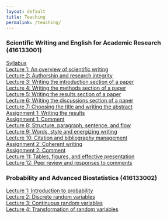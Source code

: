 ```yaml
---
layout: default
title: Teaching
permalink: /teaching/
---
```


### **Scientific Writing and English for Academic Research (416133001)**

[Syllabus](/files/course_materials/sci_writing/Syllabus.pdf)\
[Lecture 1: An overview of scientific writing](/files/course_materials/sci_writing/Lecture1_overview.pdf)\
[Lecture 2: Authorship and research integrity](/files/course_materials/sci_writing/Lecture2_authorship.pdf) \
[Lecture 3: Writing the introduction section of a paper](/files/course_materials/sci_writing/Lecture3_introduction.pdf) \
[Lecture 4: Writing the methods section of a paper](/files/course_materials/sci_writing/Lecture4_methods.pdf) \
[Lecture 5: Writing the results section of a paper](/files/course_materials/sci_writing/Lecture5_results.pdf) \
[Lecture 6: Writing the discussions section of a paper](/files/course_materials/sci_writing/Lecture6_discussions.pdf) \
[Lecture 7: Choosing the title and writing the abstract](/files/course_materials/sci_writing/Lecture7_abstract.pdf) \
[Assignment 1: Writing the results](/files/course_materials/sci_writing/Assignment_1.pdf) \
[Assignment 1: Comment](/files/course_materials/sci_writing/Assignment1_comment.pdf) \
[Lecture 8: Structure, paragraph, sentence, and flow](/files/course_materials/sci_writing/Lecture8_sentence.pdf) \
[Lecture 9: Words, style and energizing writing](/files/course_materials/sci_writing/Lecture9_words.pdf) \
[Lecture 10: Citation and bibliography management](/files/course_materials/sci_writing/Lecture10_bibliography.pdf) \
[Assignment 2: Coherent writing](/files/course_materials/sci_writing/Assignment_2.pdf) \
[Assignment 2: Comment](/files/course_materials/sci_writing/Assignment2_comment.pdf) \
[Lecture 11: Tables, figures, and effective presentation](/files/course_materials/sci_writing/Lecture11_figures.pdf) \
[Lecture 12: Peer review and responses to comments](/files/course_materials/sci_writing/Lecture12_review.pdf)

### **Probability and Advanced Biostatistics (416133002)**

[Lecture 1: Introduction to probability](files/course_materials/statistics/Lecture1_probability.pdf) \
[Lecture 2: Discrete random variables](files/course_materials/statistics/Lecture2_discrete.pdf) \
[Lecture 3: Continuous random variables](files/course_materials/statistics/Lecture3_continuous.pdf)\
[Lecture 4: Transformation of random variables](files/course_materials/statistics/Lecture4_transformation.pdf)


